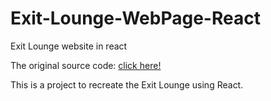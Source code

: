 # Exit-Lounge-WebPage-React
Exit Lounge website in react

The original source code: [click here!](https://github.com/0Thomas1/Exit-Lounge-Webpage)

This is a project to recreate the Exit Lounge using React.
